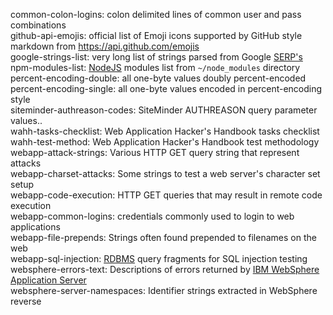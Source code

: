 common-colon-logins: colon delimited lines of common user and pass combinations  
github-api-emojis: official list of Emoji icons supported by GitHub style markdown from <https://api.github.com/emojis>  
google-strings-list: very long list of strings parsed from Google [SERP's](https://en.wikipedia.org/wiki/Search_engine_results_page "Search Engine Results Pages")  
npm-modules-list: [NodeJS](https://nodejs.org) modules list from `~/node_modules` directory  
percent-encoding-double: all one-byte values doubly percent-encoded  
percent-encoding-single: all one-byte values encoded in percent-encoding style  
siteminder-authreason-codes: SiteMinder AUTHREASON query parameter values..  
wahh-tasks-checklist: Web Application Hacker's Handbook tasks checklist   
wahh-test-method: Web Application Hacker's Handbook test methodology  
webapp-attack-strings: Various HTTP GET query string that represent attacks  
webapp-charset-attacks: Some strings to test a web server's character set setup  
webapp-code-execution: HTTP GET queries that may result in remote code execution  
webapp-common-logins: credentials commonly used to login to web applications  
webapp-file-prepends: Strings often found prepended to filenames on the web  
webapp-sql-injection: [RDBMS](https://en.wikipedia.org/wiki/Relational_database_management_system "Relational DataBase Management System") query fragments for SQL injection testing  
websphere-errors-text: Descriptions of errors returned by [IBM WebSphere Application Server](https://ibm.com/cloud/websphere-application-platform)  
websphere-server-namespaces: Identifier strings extracted in WebSphere reverse  
